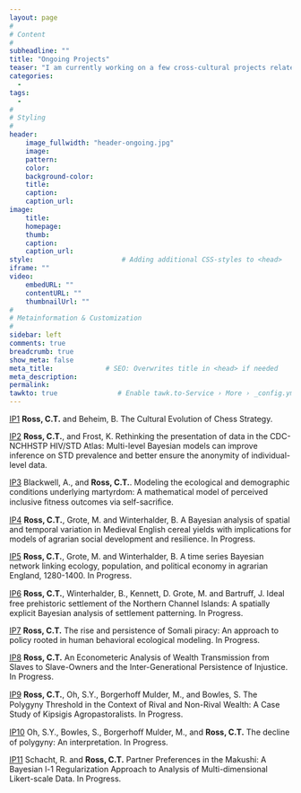 ```yaml
---
layout: page
#
# Content
#
subheadline: ""
title: "Ongoing Projects"
teaser: "I am currently working on a few cross-cultural projects related to wealth, wealth inequality, and socio-cultural outcomes through the Santa Fe Institute. In addition, I am working on a variety of collaborative projects, falling loosely under the umbrellas of human behavioral ecology and/or cultural evolution."
categories:
  - 
tags:
  - 
#
# Styling
#
header:
    image_fullwidth: "header-ongoing.jpg"
    image:
    pattern:
    color:
    background-color: 
    title:
    caption: 
    caption_url:
image:
    title:
    homepage:
    thumb:
    caption:
    caption_url:
style:                      # Adding additional CSS-styles to <head>
iframe: ""
video:
    embedURL: ""
    contentURL: ""
    thumbnailUrl: ""
#
# Metainformation & Customization
#
sidebar: left
comments: true
breadcrumb: true
show_meta: false
meta_title:             # SEO: Overwrites title in <head> if needed
meta_description:
permalink:
tawkto: true               # Enable tawk.to-Service › More › _config.yml
---
```


[IP1][1] <strong>Ross, C.T.</strong> and Beheim, B. The Cultural Evolution of Chess Strategy.

[IP2][2] <strong>Ross, C.T.</strong>, and Frost, K. Rethinking the presentation of data in the CDC-NCHHSTP HIV/STD Atlas: Multi-level Bayesian models can improve inference on STD prevalence and better ensure the anonymity of individual-level data. 

[IP3][3] Blackwell, A., and <strong>Ross, C.T.</strong>. Modeling the ecological and demographic conditions underlying martyrdom: A mathematical model of perceived inclusive ﬁtness outcomes via self-sacriﬁce. 

[IP4][4] <strong>Ross, C.T.</strong>, Grote, M. and Winterhalder, B. A Bayesian analysis of spatial and temporal variation in Medieval English cereal yields with implications for models of agrarian social development and resilience. In Progress.

[IP5][5] <strong>Ross, C.T.</strong>, Grote, M. and Winterhalder, B. A time series Bayesian network linking ecology, population, and political economy in agrarian England, 1280-1400. In Progress.

[IP6][6] <strong>Ross, C.T.</strong>, Winterhalder, B., Kennett, D. Grote, M. and Bartruﬀ, J. Ideal free prehistoric settlement of the Northern Channel Islands: A spatially explicit Bayesian analysis of settlement patterning. In Progress.

[IP7][7] <strong>Ross, C.T.</strong> The rise and persistence of Somali piracy: An approach to policy rooted in human behavioral ecological modeling. In Progress.

[IP8][8] <strong>Ross, C.T.</strong> An Econometeric Analysis of Wealth Transmission from Slaves to Slave-Owners and the Inter-Generational Persistence of Injustice. In Progress.

[IP9][9] <strong>Ross, C.T.</strong>, Oh, S.Y., Borgerhoﬀ Mulder, M., and Bowles, S. The Polygyny Threshold in the Context of Rival and Non-Rival Wealth: A Case Study of Kipsigis Agropastoralists. In Progress.

[IP10][10] Oh, S.Y., Bowles, S., Borgerhoﬀ Mulder, M., and <strong>Ross, C.T.</strong> The decline of polygyny: An interpretation. In Progress.

[IP11][11] Schacht, R. and <strong>Ross, C.T.</strong> Partner Preferences in the Makushi: A Bayesian l-1
Regularization Approach to Analysis of Multi-dimensional Likert-scale Data. In Progress.

 [1]: http://codytross.com/anthropology/cooperation/
 [2]: http://codytross.com/anthropology/psa/
 [3]: http://codytross.com/anthropology/sustain/
 [4]: http://codytross.com/anthropology/shoot/
 [5]: http://codytross.com/anthropology/violence/
 [6]: http://codytross.com/anthropology/oumodels/
 [7]: http://codytross.com/anthropology/fgmocolombia/
 [8]: http://codytross.com/anthropology/agta/
 [9]: http://codytross.com/anthropology/storage/
 [10]: http://codytross.com/anthropology/swas/
 [11]: http://codytross.com/anthropology/parasites/

